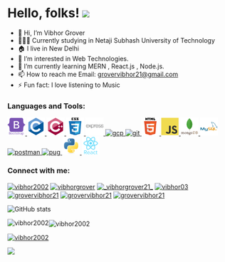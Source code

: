 # Hello, folks! <img  src="https://raw.githubusercontent.com/MartinHeinz/MartinHeinz/master/wave.gif" width="20px" >


- 👋 Hi, I’m Vibhor Grover
- 👨🏻‍🎓 Currently studying in Netaji Subhash University of Technology
- 🏠 I live in New Delhi
- 👀 I’m interested in Web Technologies.
- 🌱 I’m currently learning MERN , React.js , Node.js. 
- 📫 How to reach me Email: grovervibhor21@gmail.com
- ⚡ Fun fact: I love listening to Music

<h3 align="left">Languages and Tools:</h3>
<p align="left"> <a href="https://getbootstrap.com" target="_blank"> <img src="https://raw.githubusercontent.com/devicons/devicon/master/icons/bootstrap/bootstrap-plain-wordmark.svg" alt="bootstrap" width="40" height="40"/> </a> <a href="https://www.cprogramming.com/" target="_blank"> <img src="https://raw.githubusercontent.com/devicons/devicon/master/icons/c/c-original.svg" alt="c" width="40" height="40"/> </a> <a href="https://www.w3schools.com/cpp/" target="_blank"> <img src="https://raw.githubusercontent.com/devicons/devicon/master/icons/cplusplus/cplusplus-original.svg" alt="cplusplus" width="40" height="40"/> </a> <a href="https://www.w3schools.com/css/" target="_blank"> <img src="https://raw.githubusercontent.com/devicons/devicon/master/icons/css3/css3-original-wordmark.svg" alt="css3" width="40" height="40"/> </a> <a href="https://expressjs.com" target="_blank"> <img src="https://raw.githubusercontent.com/devicons/devicon/master/icons/express/express-original-wordmark.svg" alt="express" width="40" height="40"/> </a> <a href="https://cloud.google.com" target="_blank"> <img src="https://www.vectorlogo.zone/logos/google_cloud/google_cloud-icon.svg" alt="gcp" width="40" height="40"/> </a> <a href="https://git-scm.com/" target="_blank"> <img src="https://www.vectorlogo.zone/logos/git-scm/git-scm-icon.svg" alt="git" width="40" height="40"/> </a> <a href="https://www.w3.org/html/" target="_blank"> <img src="https://raw.githubusercontent.com/devicons/devicon/master/icons/html5/html5-original-wordmark.svg" alt="html5" width="40" height="40"/> </a> <a href="https://developer.mozilla.org/en-US/docs/Web/JavaScript" target="_blank"> <img src="https://raw.githubusercontent.com/devicons/devicon/master/icons/javascript/javascript-original.svg" alt="javascript" width="40" height="40"/> </a> <a href="https://www.mongodb.com/" target="_blank"> <img src="https://raw.githubusercontent.com/devicons/devicon/master/icons/mongodb/mongodb-original-wordmark.svg" alt="mongodb" width="40" height="40"/> </a> <a href="https://www.mysql.com/" target="_blank"> <img src="https://raw.githubusercontent.com/devicons/devicon/master/icons/mysql/mysql-original-wordmark.svg" alt="mysql" width="40" height="40"/> </a> <a href="https://postman.com" target="_blank"> <img src="https://www.vectorlogo.zone/logos/getpostman/getpostman-icon.svg" alt="postman" width="40" height="40"/> </a> <a href="https://pugjs.org" target="_blank"> <img src="https://cdn.worldvectorlogo.com/logos/pug.svg" alt="pug" width="40" height="40"/> </a> <a href="https://www.python.org" target="_blank"> <img src="https://raw.githubusercontent.com/devicons/devicon/master/icons/python/python-original.svg" alt="python" width="40" height="40"/> </a> <a href="https://reactjs.org/" target="_blank"> <img src="https://raw.githubusercontent.com/devicons/devicon/master/icons/react/react-original-wordmark.svg" alt="react" width="40" height="40"/> </a> </p>


<h3 align="left">Connect with me:</h3>
<p align="left">
<a href="https://twitter.com/vibhor2002" target="blank"><img align="center" src="https://raw.githubusercontent.com/rahuldkjain/github-profile-readme-generator/master/src/images/icons/Social/twitter.svg" alt="vibhor2002" height="30" width="40" /></a>
<a href="https://linkedin.com/in/vibhorgrover" target="blank"><img align="center" src="https://raw.githubusercontent.com/rahuldkjain/github-profile-readme-generator/master/src/images/icons/Social/linked-in-alt.svg" alt="vibhorgrover" height="30" width="40" /></a>
<a href="https://instagram.com/_vibhorgrover21_" target="blank"><img align="center" src="https://raw.githubusercontent.com/rahuldkjain/github-profile-readme-generator/master/src/images/icons/Social/instagram.svg" alt="_vibhorgrover21_" height="30" width="40" /></a>
<a href="https://www.codechef.com/users/vibhor03" target="blank"><img align="center" src="https://cdn.jsdelivr.net/npm/simple-icons@3.1.0/icons/codechef.svg" alt="vibhor03" height="30" width="40" /></a>
<a href="https://www.hackerrank.com/grovervibhor21" target="blank"><img align="center" src="https://raw.githubusercontent.com/rahuldkjain/github-profile-readme-generator/master/src/images/icons/Social/hackerrank.svg" alt="grovervibhor21" height="30" width="40" /></a>
<a href="https://www.leetcode.com/grovervibhor21" target="blank"><img align="center" src="https://raw.githubusercontent.com/rahuldkjain/github-profile-readme-generator/master/src/images/icons/Social/leet-code.svg" alt="grovervibhor21" height="30" width="40" /></a>
<a href="https://auth.geeksforgeeks.org/user/grovervibhor21" target="blank"><img align="center" src="https://raw.githubusercontent.com/rahuldkjain/github-profile-readme-generator/master/src/images/icons/Social/geeks-for-geeks.svg" alt="grovervibhor21" height="30" width="40" /></a>
</p>
  
![GitHub stats](https://github-readme-stats.vercel.app/api?username=vibhor2002&show_icons=true&theme=default)

<p><img align="left" src="https://github-readme-stats.vercel.app/api/top-langs?username=vibhor2002&show_icons=true&locale=en&layout=compact" alt="vibhor2002" /></p>

<p><img align="center" src="https://github-readme-streak-stats.herokuapp.com/?user=vibhor2002&" alt="vibhor2002" /></p>

<p align="left"> <a href="https://github.com/ryo-ma/github-profile-trophy"><img src="https://github-profile-trophy.vercel.app/?username=vibhor2002" alt="vibhor2002" /></a> </p>

![](https://Visitor-badge.laobi.icu/badge?page_id=vibhor2002.vibhor2002)








<!---
vibhor2002/vibhor2002 is a ✨ special ✨ repository because its `README.md` (this file) appears on your GitHub profile.
You can click the Preview link to take a look at your changes.
--->
